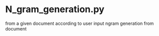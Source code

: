 # N_gram_generation.py
from a given document according to user input ngram generation from document
